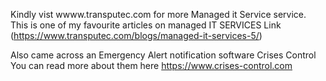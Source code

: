 Kindly vist wwww.transputec.com for more Managed it Service service. 
This is one of my favourite articles on managed IT SERVICES Link (https://www.transputec.com/blogs/managed-it-services-5/)


Also came across an Emergency Alert notification software Crises Control 
You can read more about them here https://www.crises-control.com
